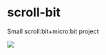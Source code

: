 # scroll-bit
Small scroll:bit+micro:bit project

![](https://github.com/alderven/scroll-bit/blob/master/video.gif?raw=true)
